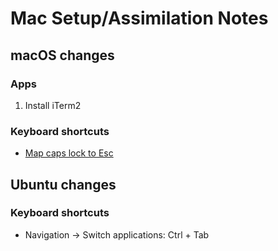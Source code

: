 # Mac Setup/Assimilation Notes

## macOS changes

### Apps
1. Install iTerm2

### Keyboard shortcuts

* [Map caps lock to Esc](https://superuser.com/a/1139029/102915)

## Ubuntu changes

### Keyboard shortcuts

* Navigation -> Switch applications: Ctrl + Tab 
